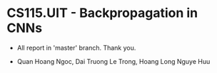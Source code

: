 # CS115.UIT - Backpropagation in CNNs

- All report in 'master' branch. Thank you.

- Quan Hoang Ngoc, Dai Truong Le Trong, Hoang Long Nguye Huu
